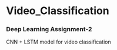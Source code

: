 # Video_Classification
<h3> Deep Learning Assignment-2</h3>
CNN + LSTM model for video classification
